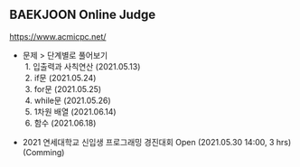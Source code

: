 ## BAEKJOON Online Judge
https://www.acmicpc.net/

- 문제 > 단계별로 풀어보기  
&nbsp;1. 입출력과 사칙연산 (2021.05.13)  
&nbsp;2. if문 (2021.05.24)  
&nbsp;3. for문 (2021.05.25)  
&nbsp;4. while문 (2021.05.26)  
&nbsp;5. 1차원 배열 (2021.06.14)  
&nbsp;6. 함수 (2021.06.18)

- 2021 연세대학교 신입생 프로그래밍 경진대회 Open (2021.05.30 14:00, 3 hrs) (Comming)